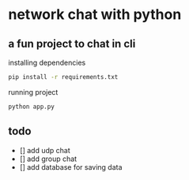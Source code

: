# network chat with python

## a fun project to chat in cli

installing dependencies

```bash
pip install -r requirements.txt
```

running project

```bash
python app.py
```

## todo
-
    [] add udp chat
-
    [] add group chat
-
    [] add database for saving data
